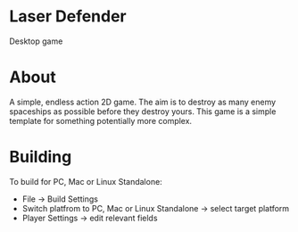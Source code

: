 # Laser Defender
Desktop game

# About 
A simple, endless action 2D game. The aim is to destroy as many enemy spaceships as possible before they destroy yours. This game is a simple template for something potentially more complex.

# Building 
To build for PC, Mac or Linux Standalone:
  - File -> Build Settings 
  - Switch platfrom to PC, Mac or Linux Standalone -> select target platform 
  - Player Settings -> edit relevant fields
